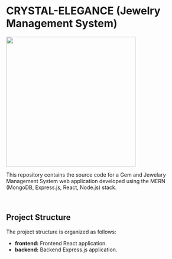 # CRYSTAL-ELEGANCE (Jewelry Management System)

<p><img  src="https://skillicons.dev/icons?i=express,react,nodejs,mui,vscode,github"  width=350></a></p>

This repository contains the source code for a Gem and Jewelary Management System web application developed using the MERN (MongoDB, Express.js, React, Node.js) stack.

<br>



## Project Structure

The project structure is organized as follows:

- <b>frontend:</b> Frontend React application.
- <b>backend:</b> Backend Express.js application.<br><br>
